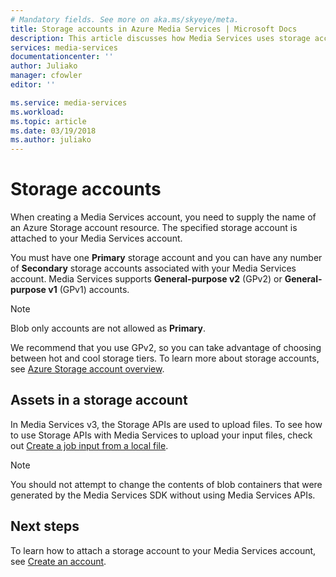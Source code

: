 ```yaml
---
# Mandatory fields. See more on aka.ms/skyeye/meta.
title: Storage accounts in Azure Media Services | Microsoft Docs
description: This article discusses how Media Services uses storage accounts. 
services: media-services
documentationcenter: ''
author: Juliako
manager: cfowler
editor: ''

ms.service: media-services
ms.workload: 
ms.topic: article
ms.date: 03/19/2018
ms.author: juliako
---
```


# Storage accounts

When creating a Media Services account, you need to supply the name of an Azure Storage account resource. The specified storage account is attached to your Media Services account. 

You must have one **Primary** storage account and you can have any number of **Secondary** storage accounts associated with your Media Services account. Media Services supports **General-purpose v2** (GPv2) or **General-purpose v1** (GPv1) accounts. 

>[!NOTE]
> Blob only accounts are not allowed as **Primary**. 

We recommend that you use GPv2, so you can take advantage of choosing between hot and cool storage tiers. To learn more about storage accounts, see [Azure Storage account overview](../../storage/common/storage-account-overview.md). 

## Assets in a storage account

In Media Services v3, the Storage APIs are used to upload files. To see how to use Storage APIs with Media Services to upload your input files, check out [Create a job input from a local file](job-input-from-local-file-how-to.md). 

> [!Note]
> You should not attempt to change the contents of blob containers that were generated by the Media Services SDK without using Media Services APIs.

## Next steps

To learn how to attach a storage account to your Media Services account, see [Create an account](create-account-cli-quickstart.md).
